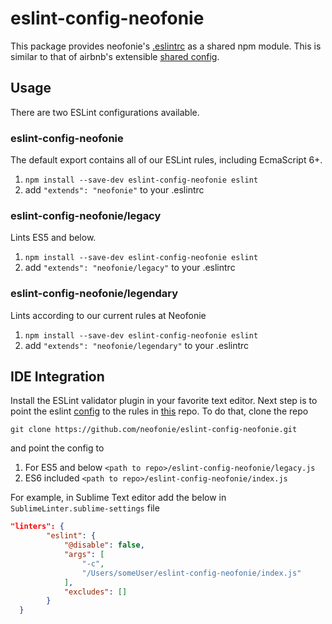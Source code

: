 # eslint-config-neofonie

This package provides neofonie's [.eslintrc](./.eslintrc) as a shared npm module. This is similar to that of airbnb's extensible [shared config](https://github.com/airbnb/javascript/tree/master/packages/eslint-config-airbnb). 

## Usage

There are two ESLint configurations available.

### eslint-config-neofonie

The default export contains all of our ESLint rules, including EcmaScript 6+.

1. `npm install --save-dev eslint-config-neofonie eslint`
2. add `"extends": "neofonie"` to your .eslintrc

### eslint-config-neofonie/legacy
Lints ES5 and below.

1. `npm install --save-dev eslint-config-neofonie eslint`
2. add `"extends": "neofonie/legacy"` to your .eslintrc

### eslint-config-neofonie/legendary
Lints according to our current rules at Neofonie

1. `npm install --save-dev eslint-config-neofonie eslint`
2. add `"extends": "neofonie/legendary"` to your .eslintrc

## IDE Integration
Install the ESLint validator plugin in your favorite text editor. Next step is to point the eslint [config](http://eslint.org/docs/user-guide/configuring) to the rules in [this](https://github.com/neofonie/eslint-config-neofonie) repo. To do that, clone the repo

`git clone https://github.com/neofonie/eslint-config-neofonie.git`

and point the config to 

1. For ES5 and below `<path to repo>/eslint-config-neofonie/legacy.js`
2. ES6 included `<path to repo>/eslint-config-neofonie/index.js`

For example, in Sublime Text editor add the below in `SublimeLinter.sublime-settings` file
```json
"linters": {
        "eslint": {
            "@disable": false,
            "args": [
                "-c",
                "/Users/someUser/eslint-config-neofonie/index.js"
            ],
            "excludes": []
        }
  }
```
